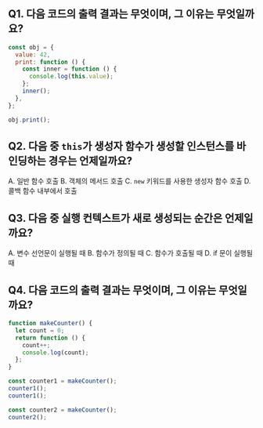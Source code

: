 ## Q1. 다음 코드의 출력 결과는 무엇이며, 그 이유는 무엇일까요?

```jsx
const obj = {
  value: 42,
  print: function () {
    const inner = function () {
      console.log(this.value);
    };
    inner();
  },
};

obj.print();
```

## Q2. 다음 중 `this`가 생성자 함수가 생성할 인스턴스를 바인딩하는 경우는 언제일까요?

A. 일반 함수 호출
B. 객체의 메서드 호출
C. `new` 키워드를 사용한 생성자 함수 호출
D. 콜백 함수 내부에서 호출

## Q3. 다음 중 **실행 컨텍스트가 새로 생성되는 순간**은 언제일까요?

A. 변수 선언문이 실행될 때
B. 함수가 정의될 때
C. 함수가 호출될 때
D. if 문이 실행될 때

## Q4. 다음 코드의 출력 결과는 무엇이며, 그 이유는 무엇일까요?

```jsx
function makeCounter() {
  let count = 0;
  return function () {
    count++;
    console.log(count);
  };
}

const counter1 = makeCounter();
counter1();
counter1();

const counter2 = makeCounter();
counter2();
```